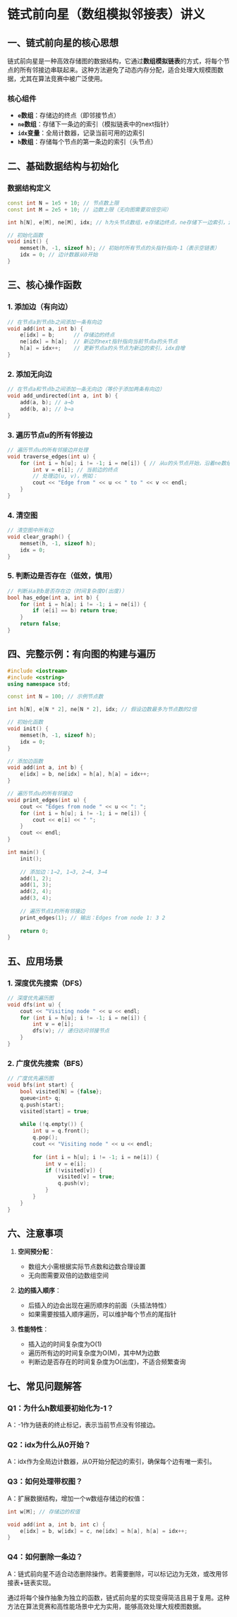 # 链式前向星（数组模拟邻接表）讲义

## 一、链式前向星的核心思想
链式前向星是一种高效存储图的数据结构，它通过**数组模拟链表**的方式，将每个节点的所有邻接边串联起来。这种方法避免了动态内存分配，适合处理大规模图数据，尤其在算法竞赛中被广泛使用。

### 核心组件
- **`e`数组**：存储边的终点（即邻接节点）
- **`ne`数组**：存储下一条边的索引（模拟链表中的next指针）
- **`idx`变量**：全局计数器，记录当前可用的边索引
- **`h`数组**：存储每个节点的第一条边的索引（头节点）


## 二、基础数据结构与初始化

### 数据结构定义
```cpp
const int N = 1e5 + 10; // 节点数上限
const int M = 2e5 + 10; // 边数上限（无向图需要双倍空间）

int h[N], e[M], ne[M], idx; // h为头节点数组，e存储边终点，ne存储下一边索引，idx为边计数器

// 初始化函数
void init() {
    memset(h, -1, sizeof h); // 初始时所有节点的头指针指向-1（表示空链表）
    idx = 0; // 边计数器从0开始
}
```


## 三、核心操作函数

### 1. 添加边（有向边）
```cpp
// 在节点a到节点b之间添加一条有向边
void add(int a, int b) {
    e[idx] = b;      // 存储边的终点
    ne[idx] = h[a];  // 新边的next指针指向当前节点a的头节点
    h[a] = idx++;    // 更新节点a的头节点为新边的索引，idx自增
}
```

### 2. 添加无向边
```cpp
// 在节点a和节点b之间添加一条无向边（等价于添加两条有向边）
void add_undirected(int a, int b) {
    add(a, b); // a→b
    add(b, a); // b→a
}
```

### 3. 遍历节点u的所有邻接边
```cpp
// 遍历节点u的所有邻接边并处理
void traverse_edges(int u) {
    for (int i = h[u]; i != -1; i = ne[i]) { // 从u的头节点开始，沿着ne数组遍历
        int v = e[i]; // 当前边的终点
        // 处理边(u, v)，例如：
        cout << "Edge from " << u << " to " << v << endl;
    }
}
```

### 4. 清空图
```cpp
// 清空图中所有边
void clear_graph() {
    memset(h, -1, sizeof h);
    idx = 0;
}
```

### 5. 判断边是否存在（低效，慎用）
```cpp
// 判断从a到b是否存在边（时间复杂度O(出度)）
bool has_edge(int a, int b) {
    for (int i = h[a]; i != -1; i = ne[i]) {
        if (e[i] == b) return true;
    }
    return false;
}
```


## 四、完整示例：有向图的构建与遍历
```cpp
#include <iostream>
#include <cstring>
using namespace std;

const int N = 100; // 示例节点数

int h[N], e[N * 2], ne[N * 2], idx; // 假设边数最多为节点数的2倍

// 初始化函数
void init() {
    memset(h, -1, sizeof h);
    idx = 0;
}

// 添加边函数
void add(int a, int b) {
    e[idx] = b, ne[idx] = h[a], h[a] = idx++;
}

// 遍历节点u的所有邻接边
void print_edges(int u) {
    cout << "Edges from node " << u << ": ";
    for (int i = h[u]; i != -1; i = ne[i]) {
        cout << e[i] << " ";
    }
    cout << endl;
}

int main() {
    init();
    
    // 添加边：1→2, 1→3, 2→4, 3→4
    add(1, 2);
    add(1, 3);
    add(2, 4);
    add(3, 4);
    
    // 遍历节点1的所有邻接边
    print_edges(1); // 输出：Edges from node 1: 3 2
    
    return 0;
}
```


## 五、应用场景

### 1. 深度优先搜索（DFS）
```cpp
// 深度优先遍历图
void dfs(int u) {
    cout << "Visiting node " << u << endl;
    for (int i = h[u]; i != -1; i = ne[i]) {
        int v = e[i];
        dfs(v); // 递归访问邻接节点
    }
}
```

### 2. 广度优先搜索（BFS）
```cpp
// 广度优先遍历图
void bfs(int start) {
    bool visited[N] = {false};
    queue<int> q;
    q.push(start);
    visited[start] = true;
    
    while (!q.empty()) {
        int u = q.front();
        q.pop();
        cout << "Visiting node " << u << endl;
        
        for (int i = h[u]; i != -1; i = ne[i]) {
            int v = e[i];
            if (!visited[v]) {
                visited[v] = true;
                q.push(v);
            }
        }
    }
}
```


## 六、注意事项

1. **空间预分配**：
   - 数组大小需根据实际节点数和边数合理设置
   - 无向图需要双倍的边数组空间

2. **边的插入顺序**：
   - 后插入的边会出现在遍历顺序的前面（头插法特性）
   - 如果需要按插入顺序遍历，可以维护每个节点的尾指针

3. **性能特性**：
   - 插入边的时间复杂度为O(1)
   - 遍历所有边的时间复杂度为O(M)，其中M为边数
   - 判断边是否存在的时间复杂度为O(出度)，不适合频繁查询


## 七、常见问题解答

### Q1：为什么h数组要初始化为-1？
A：-1作为链表的终止标记，表示当前节点没有邻接边。

### Q2：idx为什么从0开始？
A：idx作为全局边计数器，从0开始分配边的索引，确保每个边有唯一索引。

### Q3：如何处理带权图？
A：扩展数据结构，增加一个w数组存储边的权值：
```cpp
int w[M]; // 存储边的权值

void add(int a, int b, int c) {
    e[idx] = b, w[idx] = c, ne[idx] = h[a], h[a] = idx++;
}
```

### Q4：如何删除一条边？
A：链式前向星不适合动态删除操作。若需要删除，可以标记边为无效，或改用邻接表+链表实现。


通过将每个操作抽象为独立的函数，链式前向星的实现变得简洁且易于复用。这种方法在算法竞赛和高性能场景中尤为实用，能够高效处理大规模图数据。
